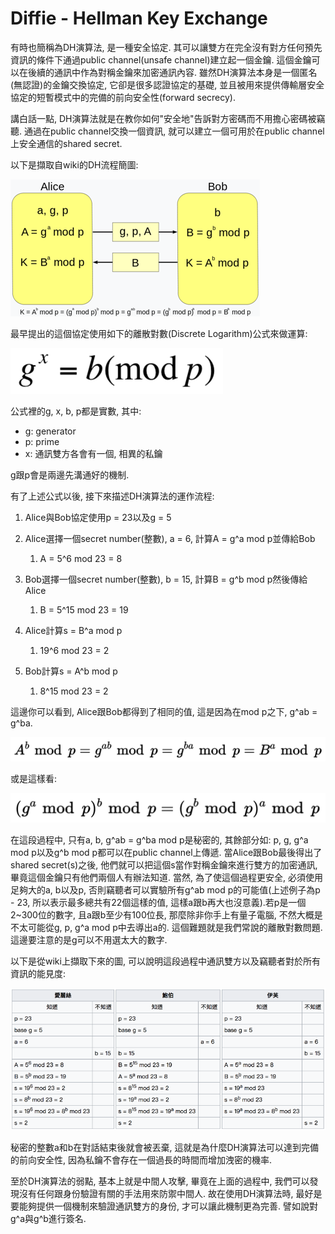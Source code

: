 # Diffie - Hellman Key Exchange

有時也簡稱為DH演算法, 是一種安全協定. 其可以讓雙方在完全沒有對方任何預先資訊的條件下通過public channel\(unsafe channel\)建立起一個金鑰. 這個金鑰可以在後續的通訊中作為對稱金鑰來加密通訊內容. 雖然DH演算法本身是一個匿名\(無認證\)的金鑰交換協定, 它卻是很多認證協定的基礎, 並且被用來提供傳輸層安全協定的短暫模式中的完備的前向安全性\(forward secrecy\).

講白話一點, DH演算法就是在教你如何"安全地"告訴對方密碼而不用擔心密碼被竊聽. 通過在public channel交換一個資訊, 就可以建立一個可用於在public channel上安全通信的shared secret.

以下是擷取自wiki的DH流程簡圖:

![](/assets/DH-architecture.png)

最早提出的這個協定使用如下的離散對數\(Discrete Logarithm\)公式來做運算:

![](/assets/DH-formula.png)

公式裡的g, x, b, p都是實數, 其中:

* g: generator
* p: prime
* x: 通訊雙方各會有一個, 相異的私鑰

g跟p會是兩邊先溝通好的機制.

有了上述公式以後, 接下來描述DH演算法的運作流程:

1. Alice與Bob協定使用p = 23以及g = 5

2. Alice選擇一個secret number\(整數\), a = 6, 計算A = g^a mod p並傳給Bob

   1. A = 5^6 mod 23 = 8

3. Bob選擇一個secret number\(整數\), b = 15, 計算B = g^b mod p然後傳給Alice

   1. B = 5^15 mod 23 = 19

4. Alice計算s = B^a mod p

   1. 19^6 mod 23 = 2

5. Bob計算s = A^b mod p

   1. 8^15 mod 23 = 2

這邊你可以看到, Alice跟Bob都得到了相同的值, 這是因為在mod p之下, g^ab = g^ba.

![](/assets/DH-formula2.png)

或是這樣看:

![](/assets/DH-formula3.png)

在這段過程中, 只有a, b, g^ab = g^ba mod p是秘密的, 其餘部分如: p, g, g^a mod p以及g^b mod p都可以在public channel上傳遞. 當Alice跟Bob最後得出了shared secret\(s\)之後, 他們就可以把這個s當作對稱金鑰來進行雙方的加密通訊, 畢竟這個金鑰只有他們兩個人有辦法知道. 當然, 為了使這個過程更安全, 必須使用足夠大的a, b以及p, 否則竊聽者可以實驗所有g^ab mod p的可能值\(上述例子為p - 23, 所以表示最多總共有22個這樣的值, 這樣a跟b再大也沒意義\).若p是一個2~300位的數字, 且a跟b至少有100位長, 那麼除非你手上有量子電腦, 不然大概是不太可能從g, p, g^a mod p中去導出a的. 這個難題就是我們常說的離散對數問題. 這邊要注意的是g可以不用選太大的數字.

以下是從wiki上擷取下來的圖, 可以說明這段過程中通訊雙方以及竊聽者對於所有資訊的能見度:

![](/assets/D-H-process.png)

秘密的整數a和b在對話結束後就會被丟棄, 這就是為什麼DH演算法可以達到完備的前向安全性, 因為私鑰不會存在一個過長的時間而增加洩密的機率.

至於DH演算法的弱點, 基本上就是中間人攻擊, 畢竟在上面的過程中, 我們可以發現沒有任何跟身份驗證有關的手法用來防禦中間人. 故在使用DH演算法時, 最好是要能夠提供一個機制來驗證通訊雙方的身份, 才可以讓此機制更為完善. 譬如說對g^a與g^b進行簽名.

